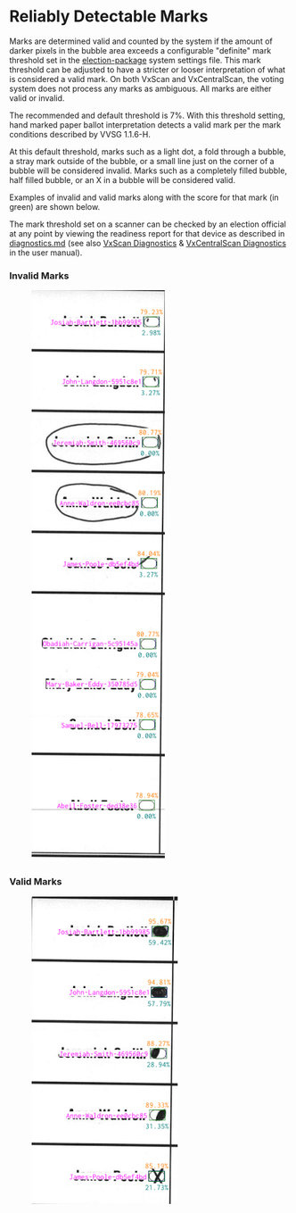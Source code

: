 # Reliably Detectable Marks

Marks are determined valid and counted by the system if the amount of darker pixels in the bubble area exceeds a configurable "definite" mark threshold set in the [election-package](../system-overview/election-package/ "mention") system settings file. This mark threshold can be adjusted to have a stricter or looser interpretation of what is considered a valid mark. On both VxScan and VxCentralScan, the voting system does not process any marks as ambiguous. All marks are either valid or invalid.

The recommended and default threshold is 7%. With this threshold setting, hand marked paper ballot interpretation detects a valid mark per the mark conditions described by VVSG 1.1.6-H.

At this default threshold, marks such as a light dot, a fold through a bubble, a stray mark outside of the bubble, or a small line just on the corner of a bubble will be considered invalid. Marks such as a completely filled bubble, half filled bubble, or an X in a bubble will be considered valid.

Examples of invalid and valid marks along with the score for that mark (in green) are shown below.&#x20;

The mark threshold set on a scanner can be checked by an election official at any point by viewing the readiness report for that device as described in [diagnostics.md](../system-overview/diagnostics.md "mention") (see also [VxScan Diagnostics](https://app.gitbook.com/s/JtZutzGTdCzsGITrdiph/vxscan/vxscan-diagnostics "mention") & [VxCentralScan Diagnostics](https://app.gitbook.com/s/JtZutzGTdCzsGITrdiph/vxcentralscan/vxcentralscan-diagnostics "mention") in the user manual).

### Invalid Marks

<figure><img src="../.gitbook/assets/image (65).png" alt=""><figcaption></figcaption></figure>

### Valid Marks

<figure><img src="../.gitbook/assets/image (1) (2).png" alt=""><figcaption></figcaption></figure>



